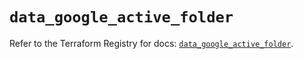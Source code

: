 # `data_google_active_folder`

Refer to the Terraform Registry for docs: [`data_google_active_folder`](https://registry.terraform.io/providers/hashicorp/google/6.49.0/docs/data-sources/active_folder).
